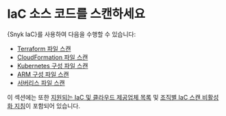 # IaC 소스 코드를 스캔하세요

{Snyk IaC}를 사용하여 다음을 수행할 수 있습니다:

* [Terraform 파일 스캔](scan-terraform-files/)
* [CloudFormation 파일 스캔](scan-cloudformation-files/)
* [Kubernetes 구성 파일 스캔](scan-kubernetes-configuration-files/)
* [ARM 구성 파일 스캔](scan-arm-configuration-files.md)
* [서버리스 파일 스캔](scan-serverless-files.md)

이 섹션에는 또한 [지원되는 IaC 및 클라우드 제공업체 목록](../supported-iac-languages-cloud-providers-and-cloud-resources/) 및 [조직별 IaC 스캔 비활성화 지침](disable-iac-scans-per-organization-current-iac.md)이 포함되어 있습니다.
